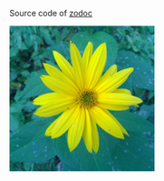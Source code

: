 Source code of [zodoc](https://tesar-tech.github.io/zodoc/docs/)

![](input/assets/img/kytka256.jpg)

